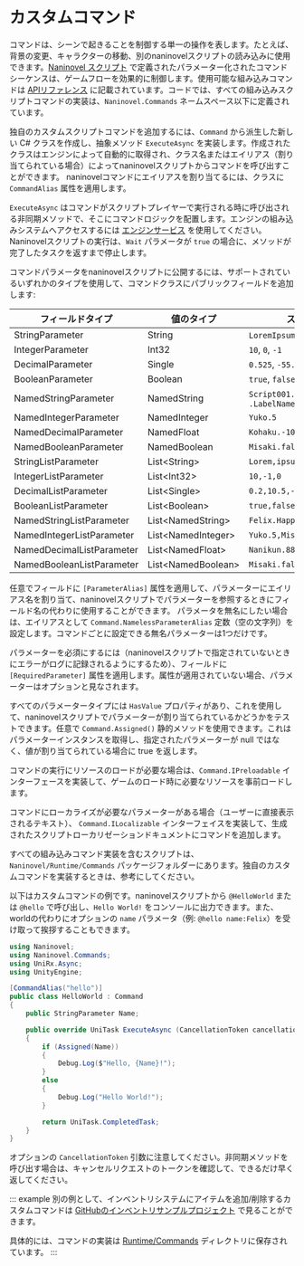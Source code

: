 # カスタムコマンド

コマンドは、シーンで起きることを制御する単一の操作を表します。たとえば、背景の変更、キャラクターの移動、別のnaninovelスクリプトの読み込みに使用できます。[Naninovel スクリプト](/ja/guide/naninovel-scripts.md) で定義されたパラメーター化されたコマンドシーケンスは、ゲームフローを効果的に制御します。使用可能な組み込みコマンドは [APIリファレンス](/ja/api/) に記載されています。コードでは、すべての組み込みスクリプトコマンドの実装は、`Naninovel.Commands` ネームスペース以下に定義されています。

独自のカスタムスクリプトコマンドを追加するには、`Command` から派生した新しい C# クラスを作成し、抽象メソッド `ExecuteAsync` を実装します。作成されたクラスはエンジンによって自動的に取得され、クラス名またはエイリアス（割り当てられている場合）によってnaninovelスクリプトからコマンドを呼び出すことができます。 naninovelコマンドにエイリアスを割り当てるには、クラスに `CommandAlias` 属性を適用します。

`ExecuteAsync` はコマンドがスクリプトプレイヤーで実行される時に呼び出される非同期メソッドで、そこにコマンドロジックを配置します。エンジンの組み込みシステムへアクセスするには [エンジンサービス](/ja/guide/engine-services.md) を使用してください。Naninovelスクリプトの実行は、`Wait` パラメータが `true` の場合に、メソッドが完了したタスクを返すまで停止します。

コマンドパラメータをnaninovelスクリプトに公開するには、サポートされているいずれかのタイプを使用して、コマンドクラスにパブリックフィールドを追加します:

フィールドタイプ | 値のタイプ | スクリプト例
--- | --- | ---
StringParameter | String | `LoremIpsum`, `"Lorem ipsum"`
IntegerParameter | Int32 | `10`, `0`, `-1`
DecimalParameter | Single | `0.525`, `-55.1`
BooleanParameter | Boolean | `true`, `false`
NamedStringParameter | NamedString |  `Script001.LabelName`, `.LabelName`
NamedIntegerParameter | NamedInteger | `Yuko.5`
NamedDecimalParameter | NamedFloat | `Kohaku.-10.25`
NamedBooleanParameter | NamedBoolean | `Misaki.false`
StringListParameter | List&lt;String> | `Lorem,ipsum,"doler sit amet"`
IntegerListParameter | List&lt;Int32> | `10,-1,0`
DecimalListParameter | List&lt;Single> | `0.2,10.5,-88.99`
BooleanListParameter | List&lt;Boolean> | `true,false,true`
NamedStringListParameter | List&lt;NamedString> | `Felix.Happy,Jenna.Confidence`
NamedIntegerListParameter | List&lt;NamedInteger> | `Yuko.5,Misaki.-8`
NamedDecimalListParameter | List&lt;NamedFloat> | `Nanikun.88.99,Yuko.-5.1`
NamedBooleanListParameter | List&lt;NamedBoolean> | `Misaki.false,Kohaku.true`

任意でフィールドに `[ParameterAlias]` 属性を適用して、パラメーターにエイリアス名を割り当て、naninovelスクリプトでパラメーターを参照するときにフィールド名の代わりに使用することができます。 パラメータを無名にしたい場合は、エイリアスとして `Command.NamelessParameterAlias` 定数（空の文字列）を設定します。コマンドごとに設定できる無名パラメーターは1つだけです。

パラメーターを必須にするには（naninovelスクリプトで指定されていないときにエラーがログに記録されるようにするため）、フィールドに `[RequiredParameter]` 属性を適用します。属性が適用されていない場合、パラメーターはオプションと見なされます。

すべてのパラメータータイプには `HasValue` プロパティがあり、これを使用して、naninovelスクリプトでパラメーターが割り当てられているかどうかをテストできます。任意で `Command.Assigned()` 静的メソッドを使用できます。これはパラメーターインスタンスを取得し、指定されたパラメーターが null ではなく、値が割り当てられている場合に true を返します。

コマンドの実行にリソースのロードが必要な場合は、`Command.IPreloadable` インターフェースを実装して、ゲームのロード時に必要なリソースを事前ロードします。

コマンドにローカライズが必要なパラメーターがある場合（ユーザーに直接表示されるテキスト）、  `Command.ILocalizable` インターフェイスを実装して、生成されたスクリプトローカリゼーションドキュメントにコマンドを追加します。

すべての組み込みコマンド実装を含むスクリプトは、`Naninovel/Runtime/Commands` パッケージフォルダーにあります。独自のカスタムコマンドを実装するときは、参考にしてください。

以下はカスタムコマンドの例です。naninovelスクリプトから `@HelloWorld` または `@hello` で呼び出し、`Hello World!` をコンソールに出力できます。また、worldの代わりにオプションの `name` パラメータ（例: `@hello name:Felix`）を受け取って挨拶することもできます。

```csharp
using Naninovel;
using Naninovel.Commands;
using UniRx.Async;
using UnityEngine;

[CommandAlias("hello")]
public class HelloWorld : Command
{
    public StringParameter Name;

    public override UniTask ExecuteAsync (CancellationToken cancellationToken = default)
    {
        if (Assigned(Name))
        {
            Debug.Log($"Hello, {Name}!");
        }
        else
        {
            Debug.Log("Hello World!");
        }

        return UniTask.CompletedTask;
    }
}
```

オプションの `CancellationToken` 引数に注意してください。非同期メソッドを呼び出す場合は、キャンセルリクエストのトークンを確認して、できるだけ早く返してください。

::: example
別の例として、インベントリシステムにアイテムを追加/削除するカスタムコマンドは [GitHubのインベントリサンプルプロジェクト](https://github.com/Naninovel/Inventory) で見ることができます。

具体的には、コマンドの実装は [Runtime/Commands](https://github.com/Naninovel/Inventory/tree/master/Assets/NaninovelInventory/Runtime/Commands) ディレクトリに保存されています。
:::
